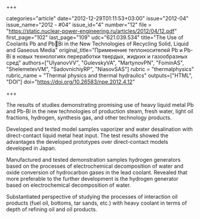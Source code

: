 +++

categories="article"
date="2012-12-29T01:11:53+03:00"
issue="2012-04"
issue_name="2012 - #04"
issue_id="4"
number="12"
file = "https://static.nuclear-power-engineering.ru/articles/2012/04/12.pdf"
first_page="102"
last_page="109"
udc="621.039.534"
title="The Use of Coolants Pb and PbBi in the New Technologies of Recycling Solid, Liquid and Gaseous Media"
original_title="Применение теплоносителей Pb и Pb-Bi в новых технологиях переработки твердых, жидких и газообразных сред"
authors=["UlyanovVV", "GulevskyVA", "MartynovPN", "FominAS", "ShelemetevVM", "SadovnichiyRP", "NiasovSAS"]
rubric = "thermalphysics"
rubric_name = "Thermal physics and thermal hydraulics"
outputs=["HTML", "DOI"]
doi="https://doi.org/10.26583/npe.2012.4.12"

+++

The results of studies demonstrating promising use of heavy liquid metal Pb and Pb-Bi in the new technologies of production steam, fresh water, light oil fractions, hydrogen, synthesis gas, and other technology products.

Developed and tested model samples vaporizer and water desalination with direct-contact liquid metal heat input. The test results showed the advantages the developed prototypes over direct-contact models developed in Japan.

Manufactured and tested demonstration samples hydrogen generators based on the processes of electrochemical decomposition of water and oxide conversion of hydrocarbon gases in the lead coolant. Revealed that more preferable to the further development is the hydrogen generator based on electrochemical decomposition of water.

Substantiated perspective of studying the processes of interaction oil products (fuel oil, bottoms, tar sands, etc.) with heavy coolant in terms of depth of refining oil and oil products.